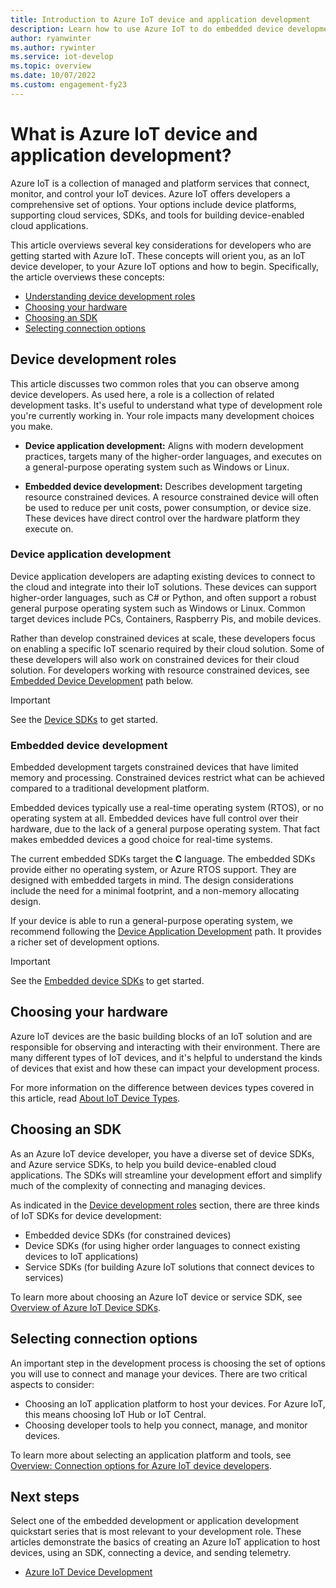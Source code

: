 ```yaml
---
title: Introduction to Azure IoT device and application development
description: Learn how to use Azure IoT to do embedded device development and build device-enabled cloud applications.
author: ryanwinter
ms.author: rywinter
ms.service: iot-develop
ms.topic: overview
ms.date: 10/07/2022
ms.custom: engagement-fy23
---
```


# What is Azure IoT device and application development?

Azure IoT is a collection of managed and platform services that connect, monitor, and control your IoT devices. Azure IoT offers developers a comprehensive set of options. Your options include device platforms, supporting cloud services, SDKs, and tools for building device-enabled cloud applications.

This article overviews several key considerations for developers who are getting started with Azure IoT. These concepts will orient you, as an IoT device developer, to your Azure IoT options and how to begin. Specifically, the article overviews these concepts:
- [Understanding device development roles](#device-development-roles)
- [Choosing your hardware](#choosing-your-hardware)
- [Choosing an SDK](#choosing-an-sdk)
- [Selecting connection options](#selecting-connection-options)

## Device development roles
This article discusses two common roles that you can observe among device developers. As used here, a role is a collection of related development tasks. It's useful to understand what type of development role you're currently working in. Your role impacts many development choices you make.

* **Device application development:** Aligns with modern development practices, targets many of the higher-order languages, and executes on a general-purpose operating system such as Windows or Linux.

* **Embedded device development:** Describes development targeting resource constrained devices. A resource constrained device will often be used to reduce per unit costs, power consumption, or device size. These devices have direct control over the hardware platform they execute on.

### Device application development
Device application developers are adapting existing devices to connect to the cloud and integrate into their IoT solutions. These devices can support higher-order languages, such as C# or Python, and often support a robust general purpose operating system such as Windows or Linux. Common target devices include PCs, Containers, Raspberry Pis, and mobile devices. 

Rather than develop constrained devices at scale, these developers focus on enabling a specific IoT scenario required by their cloud solution. Some of these developers will also work on constrained devices for their cloud solution. For developers working with resource constrained devices, see [Embedded Device Development](#embedded-device-development) path below.

> [!IMPORTANT]
> See the [Device SDKs](about-iot-sdks.md#device-sdks) to get started.

### Embedded device development
Embedded development targets constrained devices that have limited memory and processing. Constrained devices restrict what can be achieved compared to a traditional development platform.

Embedded devices typically use a real-time operating system (RTOS), or no operating system at all. Embedded devices have full control over their hardware, due to the lack of a general purpose operating system. That fact makes embedded devices a good choice for real-time systems.

The current embedded SDKs target the **C** language. The embedded SDKs provide either no operating system, or Azure RTOS support. They are designed with embedded targets in mind. The design considerations include the need for a minimal footprint, and a non-memory allocating design.

If your device is able to run a general-purpose operating system, we recommend following the [Device Application Development](#device-application-development) path. It provides a richer set of development options.

> [!IMPORTANT]
> See the [Embedded device SDKs](about-iot-sdks.md#embedded-device-sdks) to get started.

## Choosing your hardware
Azure IoT devices are the basic building blocks of an IoT solution and are responsible for observing and interacting with their environment. There are many different types of IoT devices, and it's helpful to understand the kinds of devices that exist and how these can impact your development process.

For more information on the difference between devices types covered in this article, read [About IoT Device Types](concepts-iot-device-types.md).

## Choosing an SDK
As an Azure IoT device developer, you have a diverse set of device SDKs, and Azure service SDKs, to help you build device-enabled cloud applications. The SDKs will streamline your development effort and simplify much of the complexity of connecting and managing devices. 

As indicated in the [Device development roles](#device-development-roles) section, there are three kinds of IoT SDKs for device development:
- Embedded device SDKs (for constrained devices)
- Device SDKs (for using higher order languages to connect existing devices to IoT applications)
- Service SDKs (for building Azure IoT solutions that connect devices to services)

To learn more about choosing an Azure IoT device or service SDK, see [Overview of Azure IoT Device SDKs](about-iot-sdks.md).

## Selecting connection options
An important step in the development process is choosing the set of options you will use to connect and manage your devices. There are two critical aspects to consider:
- Choosing an IoT application platform to host your devices. For Azure IoT, this means choosing IoT Hub or IoT Central.
- Choosing developer tools to help you connect, manage, and monitor devices.

To learn more about selecting an application platform and tools, see [Overview: Connection options for Azure IoT device developers](concepts-overview-connection-options.md).

## Next steps
Select one of the embedded development or application development quickstart series that is most relevant to your development role. These articles demonstrate the basics of creating an Azure IoT application to host devices, using an SDK, connecting a device, and sending telemetry.  
- [Azure IoT Device Development](index.yml)
